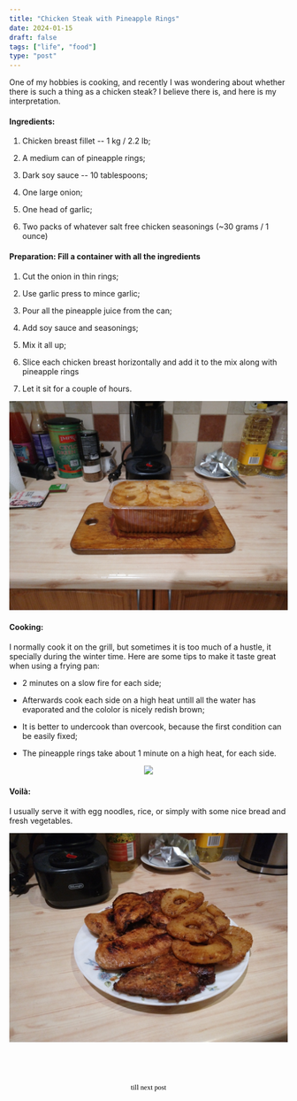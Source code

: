```yaml
---
title: "Chicken Steak with Pineapple Rings"
date: 2024-01-15
draft: false
tags: ["life", "food"]
type: "post"
---
```

One of my hobbies is cooking, and recently I was wondering about whether there is such a thing as a chicken steak? I believe there is, and here is my interpretation.

#### Ingredients:

1. Chicken breast fillet -- 1 kg / 2.2 lb;

2. A medium can of pineapple rings;

3. Dark soy sauce -- 10 tablespoons;

4. One large onion;

5. One head of garlic;

6. Two packs of whatever salt free chicken seasonings (~30 grams / 1 ounce)

#### Preparation: Fill a container with all the ingredients


1. Cut the onion in thin rings;

2. Use garlic press to mince garlic; 

3. Pour all the pineapple juice from the can;

4. Add soy sauce and seasonings; 

5. Mix it all up;

6. Slice each chicken breast horizontally and add it to the mix along with pineapple rings

8. Let it sit for a couple of hours.

<center><img src="2024-01-13-16-42-03-919.jpg"></center>

#### Cooking:

I normally cook it on the grill, but sometimes it is too much of a hustle, it specially during the winter time. Here are some tips to make it taste great when using a frying pan:

* 2 minutes on a slow fire for each side;

* Afterwards cook each side on a high heat untill all the water has evaporated and the cololor is nicely redish brown;

* It is better to undercook than overcook, because the first condition can be easily fixed;

* The pineapple rings take about 1 minute on a high heat, for each side.


<center><img src="2024-01-14-20-30-58-813.jpg"></center>

#### Voilà:

I usually serve it with egg noodles, rice, or simply with some nice bread and fresh vegetables.

<center><img src="2024-01-14-20-54-35-340.jpg"></center>

<style>
  #countdown {
    font-size: 0.8rem;
    padding-top: 4rem;
    color: #000000;
    font-family: 'Comic Sans MS', cursive;
    text-align: center;
  }

  #title {
    font-size: 0.8rem;
    color: #000000;
    font-family: 'Comic Sans MS', cursive;
    text-align: center;
    margin-top: 0.5rem;
  }
</style>

<div id="countdown"></div>
<div id="title">till next post</div>

<script>
  window.onload = function () {
    // Create a JavaScript Date object
    var countDownDate = new Date("Jan 21, 2024").getTime();

    // Update the count down every 1 second
    var x = setInterval(function () {

      // Get todays date and time
      var now = new Date().getTime();

      // Find the distance between now an the count down date
      var distance = countDownDate - now;

      // Time calculations for days, hours, minutes, and seconds
      var days = Math.floor(distance / (1000 * 60 * 60 * 24));
      var hours = Math.floor((distance % (1000 * 60 * 60 * 24)) / (1000 * 60 * 60));
      var minutes = Math.floor((distance % (1000 * 60 * 60)) / (1000 * 60));
      var seconds = Math.floor((distance % (1000 * 60)) / 1000);

      // Get the elements
      var countdownElement = document.getElementById("countdown");
      var titleElement = document.getElementById("title");

      // If the countdown is finished, hide it
      if (distance < 0) {
        clearInterval(x);
        countdownElement.style.display = "none";
        titleElement.style.display = "none";
      } else {
        // Display the result in the element with id="countdown"
        countdownElement.innerHTML = days + " days " + hours + " hours " + minutes + " minutes " + seconds + " seconds ";
      }
    }, 1000);
  }
</script>

